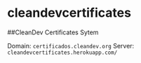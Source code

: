 cleandevcertificates
====================

##CleanDev Certificates Sytem

Domain: `certificados.cleandev.org`
Server: `cleandevcertificates.herokuapp.com/`

